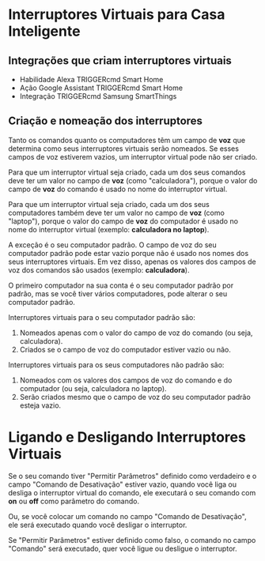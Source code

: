 # Interruptores Virtuais para Casa Inteligente

## Integrações que criam interruptores virtuais

* Habilidade Alexa TRIGGERcmd Smart Home
* Ação Google Assistant TRIGGERcmd Smart Home
* Integração TRIGGERcmd Samsung SmartThings

## Criação e nomeação dos interruptores

Tanto os comandos quanto os computadores têm um campo de **voz** que determina como seus interruptores virtuais serão nomeados. Se esses campos de voz estiverem vazios, um interruptor virtual pode não ser criado. 

Para que um interruptor virtual seja criado, cada um dos seus comandos deve ter um valor no campo de **voz** (como "calculadora"), porque o valor do campo de **voz** do comando é usado no nome do interruptor virtual.

Para que um interruptor virtual seja criado, cada um dos seus computadores também deve ter um valor no campo de **voz** (como "laptop"), porque o valor do campo de **voz** do computador é usado no nome do interruptor virtual (exemplo: **calculadora no laptop**). 

A exceção é o seu computador padrão. O campo de voz do seu computador padrão pode estar vazio porque não é usado nos nomes dos seus interruptores virtuais. Em vez disso, apenas os valores dos campos de voz dos comandos são usados (exemplo: **calculadora**).

O primeiro computador na sua conta é o seu computador padrão por padrão, mas se você tiver vários computadores, pode alterar o seu computador padrão. 

Interruptores virtuais para o seu computador padrão são:

1. Nomeados apenas com o valor do campo de voz do comando (ou seja, calculadora).
1. Criados se o campo de voz do computador estiver vazio ou não.

Interruptores virtuais para os seus computadores não padrão são:

1. Nomeados com os valores dos campos de voz do comando e do computador (ou seja, calculadora no laptop).
1. Serão criados mesmo que o campo de voz do seu computador padrão esteja vazio.

# Ligando e Desligando Interruptores Virtuais

Se o seu comando tiver "Permitir Parâmetros" definido como verdadeiro e o campo "Comando de Desativação" estiver vazio, quando você liga ou desliga o interruptor virtual do comando, ele executará o seu comando com **on** ou **off** como parâmetro do comando.

Ou, se você colocar um comando no campo "Comando de Desativação", ele será executado quando você desligar o interruptor.

Se "Permitir Parâmetros" estiver definido como falso, o comando no campo "Comando" será executado, quer você ligue ou desligue o interruptor.